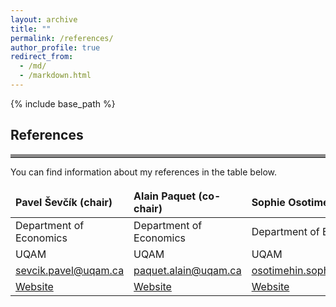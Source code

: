 ```yaml
--- 
layout: archive
title: ""
permalink: /references/
author_profile: true
redirect_from: 
  - /md/
  - /markdown.html
---
```

{% include base_path %}
## References
<hr style="border-top: 5px solid #8c8b8b; width:100%;">
You can find information about my references in the table below.

<style>
td, th {
   border: none!important;
}
</style>

| Pavel Ševčík (chair)  | Alain Paquet (co-chair)  | Sophie Osotimehin  | Julien Martin  |
|:--------|:-------|:--------|:--------|
| Department of Economics    | Department of Economics    | Department of Economics   |  Department of Economics   |
| UQAM   | UQAM   | UQAM   | UQAM   |
|  [sevcik.pavel@uqam.ca](sevcik.pavel@uqam.ca)   | [paquet.alain@uqam.ca](paquet.alain@uqam.ca)   | [osotimehin.sophie@uqam.ca](osotimehin.sophie@uqam.ca)   | [martin.julien@uqam.ca](martin.julien@uqam.ca)   |
| [Website](http://www.sevcik.uqam.ca/)    | [Website](https://www.researchgate.net/profile/Alain-Paquet-3)   | [Website](https://sites.google.com/site/sosotimehin/)    | [Website](https://www.julienmartin.eu/)    |

